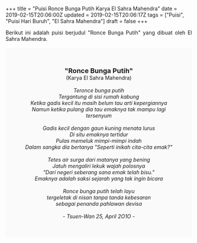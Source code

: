 +++
title = "Puisi Ronce Bunga Putih Karya El Sahra Mahendra"
date = 2019-02-15T20:06:00Z
updated = 2019-02-15T20:06:17Z
tags = ["Puisi", "Puisi Hari Buruh", "El Sahra Mahendra"]
draft = false
+++

<div dir="ltr" style="text-align: left;" trbidi="on"><div dir="ltr" style="text-align: left;" trbidi="on"><div style="text-align: justify;">Berikut ini adalah puisi berjudul "Ronce Bunga Putih" yang dibuat oleh El Sahra Mahendra.</div><br /><div style="background: #FAFAFA; font-size: 14px; height: auto; margin: 0 auto; padding: 50px; text-align: center; width: auto;"><span style="font-size: 18px;"><b>"Ronce Bunga Putih"</b></span><br />(Karya El Sahra Mahendra)<br /><br /><i>Teronce bunga putih<br />Tergantung di sisi rumah kabung<br />Ketika gadis kecil itu masih belum tau arti kepergiannya<br />Namun ketika pulang dia tau emaknya tak mampu lagi tersenyum<br /><br />Gadis kecil dengan gaun kuning menata lurus<br />Di situ emaknya tertidur<br />Pulas memeluk mimpi-mimpi indah<br />Dalam sangka dia bertanya "Seperti inikah cita-cita emak?"<br /><br />Tetes air surga dari matanya yang bening<br />Jatuh mengaliri lekuk wajah polosnya<br />"Dari negeri seberang sana emak telah bisu."<br />Emaknya adalah saksi sejarah yang tak ingin bicara<br /><br />Ronce bunga putih telah layu<br />tergeletak di nisan tanpa tanda kebesaran<br />sebagai penanda pahlawan devisa<br /><br />- Tsuen-Wan 25, April 2O1O -</i> </div></div></div>
